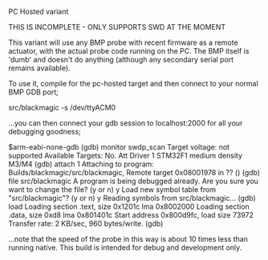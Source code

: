 PC Hosted variant

THIS IS INCOMPLETE - ONLY SUPPORTS SWD AT THE MOMENT

This variant will use any BMP probe with recent firmware as a remote
actuator, with the actual probe code running on the PC. The BMP itself
is 'dumb' and doesn't do anything (although any secondary serial port
remains available).

To use it, compile for the pc-hosted target and then connect to your normal
BMP GDB port;

src/blackmagic -s /dev/ttyACM0

...you can then connect your gdb session to localhost:2000 for all your
debugging goodness;

$arm-eabi-none-gdb
(gdb) monitor swdp_scan
Target voltage: not supported
Available Targets:
No. Att Driver
 1      STM32F1 medium density M3/M4
(gdb) attach 1
Attaching to program: Builds/blackmagic/src/blackmagic, Remote target
0x08001978 in ?? ()
(gdb) file src/blackmagic
A program is being debugged already.
Are you sure you want to change the file? (y or n) y
Load new symbol table from "src/blackmagic"? (y or n) y
Reading symbols from src/blackmagic...
(gdb) load
Loading section .text, size 0x1201c lma 0x8002000
Loading section .data, size 0xd8 lma 0x801401c
Start address 0x800d9fc, load size 73972
Transfer rate: 2 KB/sec, 960 bytes/write.
(gdb) 

...note that the speed of the probe in this way is about 10 times less than
running native. This build is intended for debug and development only.